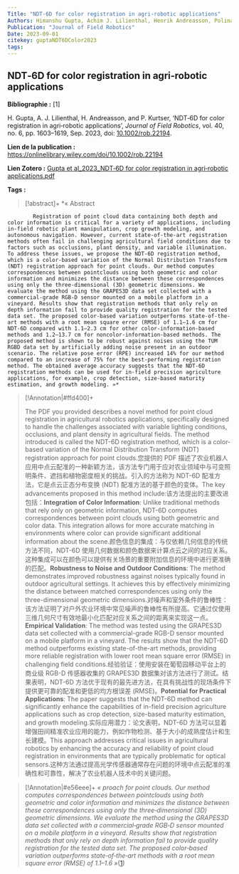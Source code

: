 ```yaml
---
Title: "NDT‐6D for color registration in agri‐robotic applications"
Authors: Himanshu Gupta, Achim J. Lilienthal, Henrik Andreasson, Polina Kurtser
Publication: "Journal of Field Robotics"
Date: 2023-09-01
citekey: guptaNDT6DColor2023
tags:
---
```


## NDT‐6D for color registration in agri‐robotic applications

**Bibliographie :** [1]

H. Gupta, A. J. Lilienthal, H. Andreasson, and P. Kurtser, ‘NDT‐6D for color registration in agri‐robotic applications’, _Journal of Field Robotics_, vol. 40, no. 6, pp. 1603–1619, Sep. 2023, doi: [10.1002/rob.22194](https://doi.org/10.1002/rob.22194).

**Lien de la publication :** https://onlinelibrary.wiley.com/doi/10.1002/rob.22194

**Lien Zotero :** [Gupta et al_2023_NDT‐6D for color registration in agri‐robotic applications.pdf](zotero://select/library/items/MTL9XXAP)

**Tags :**

> [!abstract]+
> \*« Abstract

            Registration of point cloud data containing both depth and color information is critical for a variety of applications, including in‐field robotic plant manipulation, crop growth modeling, and autonomous navigation. However, current state‐of‐the‐art registration methods often fail in challenging agricultural field conditions due to factors such as occlusions, plant density, and variable illumination. To address these issues, we propose the NDT‐6D registration method, which is a color‐based variation of the Normal Distribution Transform (NDT) registration approach for point clouds. Our method computes correspondences between pointclouds using both geometric and color information and minimizes the distance between these correspondences using only the three‐dimensional (3D) geometric dimensions. We evaluate the method using the GRAPES3D data set collected with a commercial‐grade RGB‐D sensor mounted on a mobile platform in a vineyard. Results show that registration methods that only rely on depth information fail to provide quality registration for the tested data set. The proposed color‐based variation outperforms state‐of‐the‐art methods with a root mean square error (RMSE) of 1.1–1.6 cm for NDT‐6D compared with 1.1–2.3 cm for other color‐information‐based methods and 1.2–13.7 cm for noncolor‐information‐based methods. The proposed method is shown to be robust against noises using the TUM RGBD data set by artificially adding noise present in an outdoor scenario. The relative pose error (RPE) increased 14% for our method compared to an increase of 75% for the best‐performing registration method. The obtained average accuracy suggests that the NDT‐6D registration methods can be used for in‐field precision agriculture applications, for example, crop detection, size‐based maturity estimation, and growth modeling. »*

> [!Annotation|#ffd400]+
>
> The PDF you provided describes a novel method for point cloud registration in agricultural robotics applications, specifically designed to handle the challenges associated with variable lighting conditions, occlusions, and plant density in agricultural fields. The method introduced is called the NDT-6D registration method, which is a color-based variation of the Normal Distribution Transform (NDT) registration approach for point clouds.您提供的 PDF 描述了农业机器人应用中点云配准的一种新颖方法，该方法专门用于应对农业领域中与可变照明条件、遮挡和植物密度相关的挑战。引入的方法称为 NDT-6D 配准方法，它是点云正态分布变换 (NDT) 配准方法的基于颜色的变体。The key advancements proposed in this method include:该方法提出的主要改进包括：<b>Integration of Color Information</b>: Unlike traditional methods that rely only on geometric information, NDT-6D computes correspondences between point clouds using both geometric and color data. This integration allows for more accurate matching in environments where color can provide significant additional information about the scene.颜色信息的集成：与仅依赖几何信息的传统方法不同，NDT-6D 使用几何数据和颜色数据来计算点云之间的对应关系。这种集成可以在颜色可以提供有关场景的重要附加信息的环境中进行更准确的匹配。<b>Robustness to Noise and Outdoor Conditions</b>: The method demonstrates improved robustness against noises typically found in outdoor agricultural settings. It achieves this by effectively minimizing the distance between matched correspondences using only the three-dimensional geometric dimensions.对噪声和室外条件的鲁棒性：该方法证明了对户外农业环境中常见噪声的鲁棒性有所提高。它通过仅使用三维几何尺寸有效地最小化匹配对应关系之间的距离来实现这一点。<b>Empirical Validation</b>: The method was tested using the GRAPES3D data set collected with a commercial-grade RGB-D sensor mounted on a mobile platform in a vineyard. The results show that the NDT-6D method outperforms existing state-of-the-art methods, providing more reliable registration with lower root mean square error (RMSE) in challenging field conditions.经验验证：使用安装在葡萄园移动平台上的商业级 RGB-D 传感器收集的 GRAPES3D 数据集对该方法进行了测试。结果表明，NDT-6D 方法优于现有的最先进方法，在具有挑战性的现场条件下提供更可靠的配准和更低的均方根误差 (RMSE)。<b>Potential for Practical Applications</b>: The paper suggests that the NDT-6D method can significantly enhance the capabilities of in-field precision agriculture applications such as crop detection, size-based maturity estimation, and growth modeling.实际应用潜力：论文表明，NDT-6D 方法可以显着增强田间精准农业应用的能力，例如作物检测、基于大小的成熟度估计和生长建模。This approach addresses critical issues in agricultural robotics by enhancing the accuracy and reliability of point cloud registration in environments that are typically problematic for optical sensors.这种方法通过提高光学传感器通常存在问题的环境中点云配准的准确性和可靠性，解决了农业机器人技术中的关键问题。

> [!Annotation|#e56eee]+
> _« proach for point clouds. Our method computes correspondences between pointclouds using both geometric and color information and minimizes the distance between these correspondences using only the three‐dimensional (3D) geometric dimensions. We evaluate the method using the GRAPES3D data set collected with a commercial‐grade RGB‐D sensor mounted on a mobile platform in a vineyard. Results show that registration methods that only rely on depth information fail to provide quality registration for the tested data set. The proposed color‐based variation outperforms state‐of‐the‐art methods with a root mean square error (RMSE) of 1.1–1.6 »_([1](zotero://open-pdf/library/items/MTL9XXAP?page=1&annotation=JN92XP9Q))
